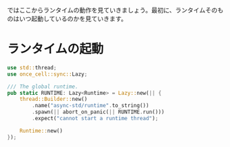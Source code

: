 ではここからランタイムの動作を見ていきましょう。最初に、ランタイムそのものはいつ起動しているのかを見ていきます。

# ランタイムの起動

```rust
use std::thread;
use once_cell::sync::Lazy;

/// The global runtime.
pub static RUNTIME: Lazy<Runtime> = Lazy::new(|| {
    thread::Builder::new()
        .name("async-std/runtime".to_string())
        .spawn(|| abort_on_panic(|| RUNTIME.run()))
        .expect("cannot start a runtime thread");

    Runtime::new()
});
```
